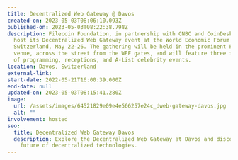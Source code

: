 ```yaml
---
title: Decentralized Web Gateway @ Davos
created-on: 2023-05-03T08:06:10.093Z
published-on: 2023-05-03T08:22:38.798Z
description: Filecoin Foundation, in partnership with CNBC and CoinDesk, will
  host its Decentralized Web Gateway event at the World Economic Forum in Davos,
  Switzerland, May 22-26. The gathering will be held in the prominent FEG Davos
  venue, across the street from the WEF gates, and will feature three full days
  of programming, receptions, and A-List celebrity events.
location: Davos, Switzerland
external-link:
start-date: 2022-05-21T16:00:39.000Z
end-date: null
updated-on: 2023-05-03T08:15:41.280Z
image:
  url: /assets/images/64521829e09e4e566257e24c_dweb-gateway-davos.jpg
  alt: ""
involvement: hosted
seo:
  title: Decentralized Web Gateway Davos
  description: Explore the Decentralized Web Gateway at Davos and discover the
    future of decentralized technologies.
---
```

